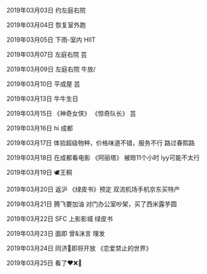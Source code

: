 2019年03月03日
约左庭右院

2019年03月04日
恢复室外跑

2019年03月05日
下雨-室内 HIIT

2019年03月07日
左庭右院 芸

2019年03月09日
左庭右院 牛放/

2019年03月10日
平成屋 芸

2019年03月13日
牛牛生日

2019年03月15日
《神奇女侠》
《惊奇队长》 芸

2019年03月16日
hi 成都

2019年03月17日
体验超级物种，价格味道不错，服务不行
路过春熙路

2019年03月18日
在成都看电影 《阿丽塔》
被晾11个小时 lyy可能不太行

2019年03月19日
🕊王桐

2019年03月20日
返沪
《绿皮书》预定
双流机场手机京东买特产

2019年03月21日
腾飞要加油
对门办公室吵架，买了西米露芋圆

2019年03月22日
SFC 上影影城 绿皮书

2019年03月23日
面即 曾&沫言
理发

2019年03月24日
同济🌸即将开放
《恋爱禁止的世界》

2019年03月25日
看了❤️❌🤖